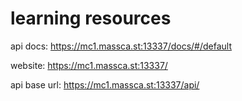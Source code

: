 # learning resources
api docs: 
https://mc1.massca.st:13337/docs/#/default
      
website: 
https://mc1.massca.st:13337/
  
api base url:
https://mc1.massca.st:13337/api/
 
  

